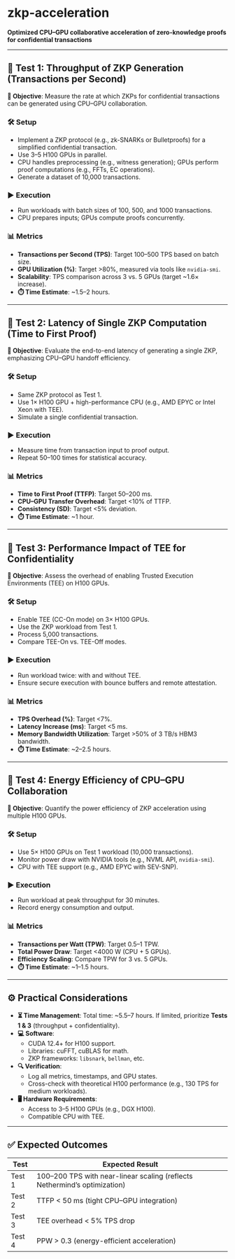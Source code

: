 # zkp-acceleration

**Optimized CPU–GPU collaborative acceleration of zero-knowledge proofs for confidential transactions**

---

## 🧪 Test 1: Throughput of ZKP Generation (Transactions per Second)

**🎯 Objective**: Measure the rate at which ZKPs for confidential transactions can be generated using CPU–GPU collaboration.

### 🛠️ Setup
- Implement a ZKP protocol (e.g., zk-SNARKs or Bulletproofs) for a simplified confidential transaction.
- Use 3–5 H100 GPUs in parallel.
- CPU handles preprocessing (e.g., witness generation); GPUs perform proof computations (e.g., FFTs, EC operations).
- Generate a dataset of 10,000 transactions.

### ▶️ Execution
- Run workloads with batch sizes of 100, 500, and 1000 transactions.
- CPU prepares inputs; GPUs compute proofs concurrently.

### 📊 Metrics
- **Transactions per Second (TPS)**: Target 100–500 TPS based on batch size.
- **GPU Utilization (%)**: Target >80%, measured via tools like `nvidia-smi`.
- **Scalability**: TPS comparison across 3 vs. 5 GPUs (target ~1.6× increase).
- **⏱️ Time Estimate**: ~1.5–2 hours.

---

## 🧪 Test 2: Latency of Single ZKP Computation (Time to First Proof)

**🎯 Objective**: Evaluate the end-to-end latency of generating a single ZKP, emphasizing CPU–GPU handoff efficiency.

### 🛠️ Setup
- Same ZKP protocol as Test 1.
- Use 1× H100 GPU + high-performance CPU (e.g., AMD EPYC or Intel Xeon with TEE).
- Simulate a single confidential transaction.

### ▶️ Execution
- Measure time from transaction input to proof output.
- Repeat 50–100 times for statistical accuracy.

### 📊 Metrics
- **Time to First Proof (TTFP)**: Target 50–200 ms.
- **CPU–GPU Transfer Overhead**: Target <10% of TTFP.
- **Consistency (SD)**: Target <5% deviation.
- **⏱️ Time Estimate**: ~1 hour.

---

## 🧪 Test 3: Performance Impact of TEE for Confidentiality

**🎯 Objective**: Assess the overhead of enabling Trusted Execution Environments (TEE) on H100 GPUs.

### 🛠️ Setup
- Enable TEE (CC-On mode) on 3× H100 GPUs.
- Use the ZKP workload from Test 1.
- Process 5,000 transactions.
- Compare TEE-On vs. TEE-Off modes.

### ▶️ Execution
- Run workload twice: with and without TEE.
- Ensure secure execution with bounce buffers and remote attestation.

### 📊 Metrics
- **TPS Overhead (%)**: Target <7%.
- **Latency Increase (ms)**: Target <5 ms.
- **Memory Bandwidth Utilization**: Target >50% of 3 TB/s HBM3 bandwidth.
- **⏱️ Time Estimate**: ~2–2.5 hours.

---

## 🧪 Test 4: Energy Efficiency of CPU–GPU Collaboration

**🎯 Objective**: Quantify the power efficiency of ZKP acceleration using multiple H100 GPUs.

### 🛠️ Setup
- Use 5× H100 GPUs on Test 1 workload (10,000 transactions).
- Monitor power draw with NVIDIA tools (e.g., NVML API, `nvidia-smi`).
- CPU with TEE support (e.g., AMD EPYC with SEV-SNP).

### ▶️ Execution
- Run workload at peak throughput for 30 minutes.
- Record energy consumption and output.

### 📊 Metrics
- **Transactions per Watt (TPW)**: Target 0.5–1 TPW.
- **Total Power Draw**: Target <4000 W (CPU + 5 GPUs).
- **Efficiency Scaling**: Compare TPW for 3 vs. 5 GPUs.
- **⏱️ Time Estimate**: ~1–1.5 hours.

---

## ⚙️ Practical Considerations

- **⏳ Time Management**: Total time: ~5.5–7 hours. If limited, prioritize **Tests 1 & 3** (throughput + confidentiality).
- **💻 Software**:
  - CUDA 12.4+ for H100 support.
  - Libraries: cuFFT, cuBLAS for math.
  - ZKP frameworks: `libsnark`, `bellman`, etc.
- **🔍 Verification**:
  - Log all metrics, timestamps, and GPU states.
  - Cross-check with theoretical H100 performance (e.g., 130 TPS for medium workloads).
- **🖥️ Hardware Requirements**:
  - Access to 3–5 H100 GPUs (e.g., DGX H100).
  - Compatible CPU with TEE.

---

## ✅ Expected Outcomes

| Test | Expected Result |
|------|-----------------|
| Test 1 | 100–200 TPS with near-linear scaling (reflects Nethermind’s optimization) |
| Test 2 | TTFP < 50 ms (tight CPU–GPU integration) |
| Test 3 | TEE overhead < 5% TPS drop |
| Test 4 | PPW > 0.3 (energy-efficient acceleration) |
